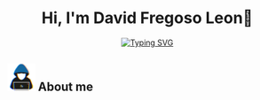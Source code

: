 <div align="center">
    
  <h1>
    Hi, I'm David Fregoso Leon👋
  </h1>

</div>
<div align="center">
  
  [![Typing SVG](https://readme-typing-svg.herokuapp.com?font=Fira+Code&duration=4500&pause=1000&color=18C1F7&width=435&lines=Computer+systems+engineering+student)](https://git.io/typing-svg)

</div>


## <picture><img src = "https://github.com/0xAbdulKhalid/0xAbdulKhalid/raw/main/assets/mdImages/about_me.gif" width = 50px></picture> **About me**


<!--
**fancyydev/fancyydev** is a ✨ _special_ ✨ repository because its `README.md` (this file) appears on your GitHub profile.

Here are some ideas to get you started:

- 🔭 I’m currently working on ...
- 🌱 I’m currently learning ...
- 👯 I’m looking to collaborate on ...
- 🤔 I’m looking for help with ...
- 💬 Ask me about ...
- 📫 How to reach me: ...
- 😄 Pronouns: ...
- ⚡ Fun fact: ...
-->
